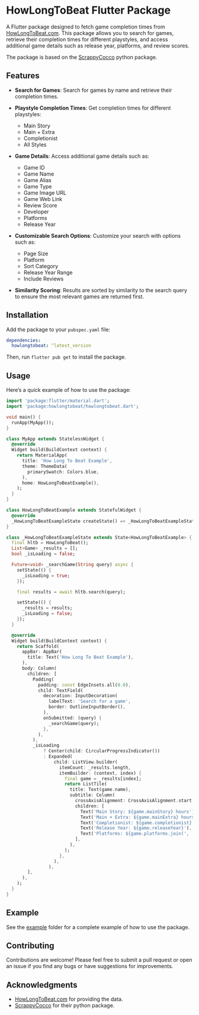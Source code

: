 # HowLongToBeat Flutter Package

A Flutter package designed to fetch game completion times from [HowLongToBeat.com](https://howlongtobeat.com/). This package allows you to search for games, retrieve their completion times for different playstyles, and access additional game details such as release year, platforms, and review scores.

The package is based on the [ScrappyCocco](https://github.com/ScrappyCocco) python package.

## Features

- **Search for Games**: Search for games by name and retrieve their completion times.
- **Playstyle Completion Times**: Get completion times for different playstyles:

  - Main Story
  - Main + Extra
  - Completionist
  - All Styles

- **Game Details**: Access additional game details such as:
  - Game ID
  - Game Name
  - Game Alias
  - Game Type
  - Game Image URL
  - Game Web Link
  - Review Score
  - Developer
  - Platforms
  - Release Year
- **Customizable Search Options**: Customize your search with options such as:
  - Page Size
  - Platform
  - Sort Category
  - Release Year Range
  - Include Reviews
- **Similarity Scoring**: Results are sorted by similarity to the search query to ensure the most relevant games are returned first.

## Installation

Add the package to your `pubspec.yaml` file:

```yaml
dependencies:
  howlongtobeat: ^latest_version
```

Then, run `flutter pub get` to install the package.

## Usage

Here’s a quick example of how to use the package:

```dart
import 'package:flutter/material.dart';
import 'package:howlongtobeat/howlongtobeat.dart';

void main() {
  runApp(MyApp());
}

class MyApp extends StatelessWidget {
  @override
  Widget build(BuildContext context) {
    return MaterialApp(
      title: 'How Long To Beat Example',
      theme: ThemeData(
        primarySwatch: Colors.blue,
      ),
      home: HowLongToBeatExample(),
    );
  }
}

class HowLongToBeatExample extends StatefulWidget {
  @override
  _HowLongToBeatExampleState createState() => _HowLongToBeatExampleState();
}

class _HowLongToBeatExampleState extends State<HowLongToBeatExample> {
  final hltb = HowLongToBeat();
  List<Game> _results = [];
  bool _isLoading = false;

  Future<void> _searchGame(String query) async {
    setState(() {
      _isLoading = true;
    });

    final results = await hltb.search(query);

    setState(() {
      _results = results;
      _isLoading = false;
    });
  }

  @override
  Widget build(BuildContext context) {
    return Scaffold(
      appBar: AppBar(
        title: Text('How Long To Beat Example'),
      ),
      body: Column(
        children: [
          Padding(
            padding: const EdgeInsets.all(8.0),
            child: TextField(
              decoration: InputDecoration(
                labelText: 'Search for a game',
                border: OutlineInputBorder(),
              ),
              onSubmitted: (query) {
                _searchGame(query);
              },
            ),
          ),
          _isLoading
              ? Center(child: CircularProgressIndicator())
              : Expanded(
                  child: ListView.builder(
                    itemCount: _results.length,
                    itemBuilder: (context, index) {
                      final game = _results[index];
                      return ListTile(
                        title: Text(game.name),
                        subtitle: Column(
                          crossAxisAlignment: CrossAxisAlignment.start,
                          children: [
                            Text('Main Story: ${game.mainStory} hours'),
                            Text('Main + Extra: ${game.mainExtra} hours'),
                            Text('Completionist: ${game.completionist} hours'),
                            Text('Release Year: ${game.releaseYear}'),
                            Text('Platforms: ${game.platforms.join(', ')}'),
                          ],
                        ),
                      );
                    },
                  ),
                ),
        ],
      ),
    );
  }
}
```

## Example

See the [example](./lib/example) folder for a complete example of how to use the package.

## Contributing

Contributions are welcome! Please feel free to submit a pull request or open an issue if you find any bugs or have suggestions for improvements.

## Acknowledgments

- [HowLongToBeat.com](https://howlongtobeat.com/) for providing the data.
- [ScrappyCocco](https://github.com/ScrappyCocco) for their python package.
